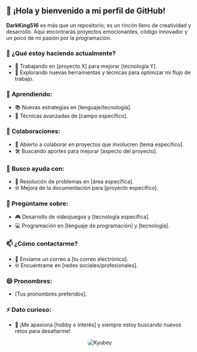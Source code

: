 ## 👋 ¡Hola y bienvenido a mi perfil de GitHub!

**DarkKing516** es más que un repositorio; es un rincón lleno de creatividad y desarrollo. Aquí encontrarás proyectos emocionantes, código innovador y un poco de mi pasión por la programación.

### 🌟 **¿Qué estoy haciendo actualmente?**
- 🚀 Trabajando en [proyecto X] para mejorar [tecnología Y].
- 🎯 Explorando nuevas herramientas y técnicas para optimizar mi flujo de trabajo.

### 🌱 **Aprendiendo:**
- 📚 Nuevas estrategias en [lenguaje/tecnología].
- 🧠 Técnicas avanzadas de [campo específico].

### 👯 **Colaboraciones:**
- 🤝 Abierto a colaborar en proyectos que involucren [tema específico].
- 🛠️ Buscando aportes para mejorar [aspecto del proyecto].

### 🤔 **Busco ayuda con:**
- 🔧 Resolución de problemas en [área específica].
- 🌐 Mejora de la documentación para [proyecto específico].

### 💬 **Pregúntame sobre:**
- 🎮 Desarrollo de videojuegos y [tecnología específica].
- 💻 Programación en [lenguaje de programación] y [tecnología].

### 📫 **¿Cómo contactarme?**
- 📧 Envíame un correo a [tu correo electrónico].
- 🌐 Encuéntrame en [redes sociales/profesionales].

### 😄 **Pronombres:**
- [Tus pronombres preferidos].

### ⚡ **Dato curioso:**
- 🎉 ¡Me apasiona [hobby o interés] y siempre estoy buscando nuevos retos para desafiarme!

<div align="center">
  <img src="https://somoskudasai.com/wp-content/uploads/2021/07/portada_kekkai-sensen-2.jpg" alt="Kyubey" style="max-width: 800px; border-radius: 10px;"/>
</div>
